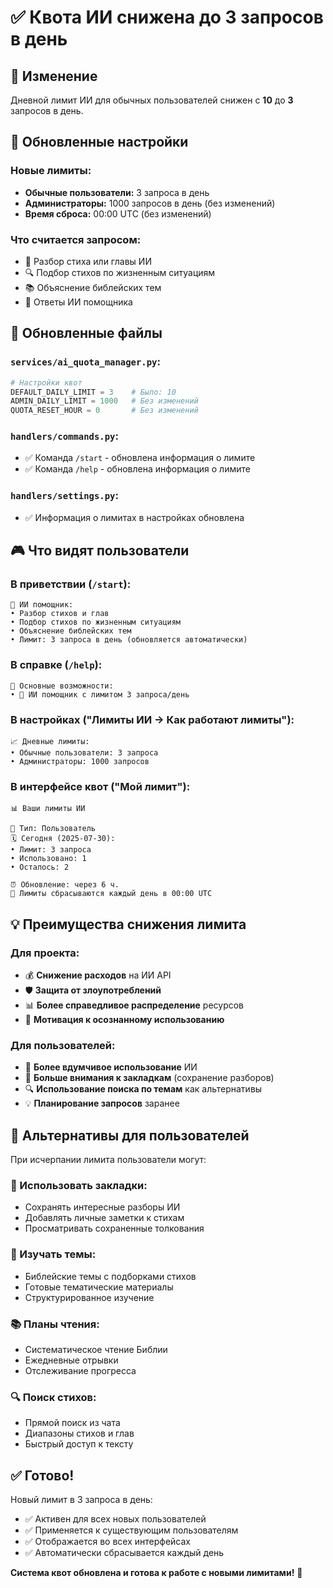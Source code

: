 # ✅ Квота ИИ снижена до 3 запросов в день

## 🎯 Изменение

Дневной лимит ИИ для обычных пользователей снижен с **10** до **3** запросов в день.

## 🔧 Обновленные настройки

### Новые лимиты:
- **Обычные пользователи:** 3 запроса в день
- **Администраторы:** 1000 запросов в день (без изменений)
- **Время сброса:** 00:00 UTC (без изменений)

### Что считается запросом:
- 🤖 Разбор стиха или главы ИИ
- 🔍 Подбор стихов по жизненным ситуациям
- 📚 Объяснение библейских тем
- 💬 Ответы ИИ помощника

## 📝 Обновленные файлы

### `services/ai_quota_manager.py`:
```python
# Настройки квот
DEFAULT_DAILY_LIMIT = 3    # Было: 10
ADMIN_DAILY_LIMIT = 1000   # Без изменений
QUOTA_RESET_HOUR = 0       # Без изменений
```

### `handlers/commands.py`:
- ✅ Команда `/start` - обновлена информация о лимите
- ✅ Команда `/help` - обновлена информация о лимите

### `handlers/settings.py`:
- ✅ Информация о лимитах в настройках обновлена

## 🎮 Что видят пользователи

### В приветствии (`/start`):
```
🤖 ИИ помощник:
• Разбор стихов и глав
• Подбор стихов по жизненным ситуациям
• Объяснение библейских тем
• Лимит: 3 запроса в день (обновляется автоматически)
```

### В справке (`/help`):
```
🎯 Основные возможности:
• 🤖 ИИ помощник с лимитом 3 запроса/день
```

### В настройках ("Лимиты ИИ → Как работают лимиты"):
```
📈 Дневные лимиты:
• Обычные пользователи: 3 запроса
• Администраторы: 1000 запросов
```

### В интерфейсе квот ("Мой лимит"):
```
📊 Ваши лимиты ИИ

👤 Тип: Пользователь
🗓️ Сегодня (2025-07-30):
• Лимит: 3 запроса
• Использовано: 1
• Осталось: 2

⏰ Обновление: через 6 ч.
🔄 Лимиты сбрасываются каждый день в 00:00 UTC
```

## 💡 Преимущества снижения лимита

### Для проекта:
- 💰 **Снижение расходов** на ИИ API
- 🛡️ **Защита от злоупотреблений**
- 📊 **Более справедливое распределение** ресурсов
- 🎯 **Мотивация к осознанному использованию**

### Для пользователей:
- 🤔 **Более вдумчивое использование** ИИ
- 📝 **Больше внимания к закладкам** (сохранение разборов)
- 🔍 **Использование поиска по темам** как альтернативы
- 💡 **Планирование запросов** заранее

## 🚀 Альтернативы для пользователей

При исчерпании лимита пользователи могут:

### 📝 Использовать закладки:
- Сохранять интересные разборы ИИ
- Добавлять личные заметки к стихам
- Просматривать сохраненные толкования

### 🎯 Изучать темы:
- Библейские темы с подборками стихов
- Готовые тематические материалы
- Структурированное изучение

### 📚 Планы чтения:
- Систематическое чтение Библии
- Ежедневные отрывки
- Отслеживание прогресса

### 🔍 Поиск стихов:
- Прямой поиск из чата
- Диапазоны стихов и глав
- Быстрый доступ к тексту

## ✅ Готово!

Новый лимит в 3 запроса в день:
- ✅ Активен для всех новых пользователей
- ✅ Применяется к существующим пользователям
- ✅ Отображается во всех интерфейсах
- ✅ Автоматически сбрасывается каждый день

**Система квот обновлена и готова к работе с новыми лимитами!** 🎉